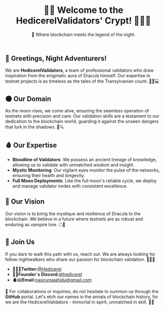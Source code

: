 <body>
    <main>
        <header style="align: center;">
            <h1 style="align: center;">🏰🌙 Welcome to the HedicerelValidators' Crypt! 🧛‍♂️🦇</h1>
            <p style="align: center;">🌙 Where blockchain meets the legend of the night.</p>
        </header>
        <article>
            <section>
                <h2>👋 Greetings, Night Adventurers!</h2>
                <p>We are <strong>HedicerelValidators</strong>, a team of professional validators who draw inspiration from the enigmatic aura of Dracula himself. Our expertise in testnet projects is as timeless as the tales of the Transylvanian count. 🧛‍♂️💻</p>
            </section>
            <section>
                <h2>🌑 Our Domain</h2>
                <p>As the moon rises, we come alive, ensuring the seamless operation of testnets with precision and care. Our validation skills are a testament to our dedication to the blockchain world, guarding it against the unseen dangers that lurk in the shadows. 🦇🔍</p>
            </section>
            <section>
                <h2>🩸 Our Expertise</h2>
                <ul>
                    <li><strong>Bloodline of Validators</strong>: We possess an ancient lineage of knowledge, allowing us to validate with unmatched wisdom and insight.</li>
                    <li><strong>Mystic Monitoring</strong>: Our vigilant eyes monitor the pulse of the networks, ensuring their health and longevity.</li>
                    <li><strong>Full Moon Deployments</strong>: Like the full moon's reliable cycle, we deploy and manage validator nodes with consistent excellence.</li>
                </ul>
            </section>
            <section>
                <h2>🔮 Our Vision</h2>
                <p>Our vision is to bring the mystique and resilience of Dracula to the blockchain. We believe in a future where testnets are as robust and enduring as vampire lore. 🌕🌌</p>
            </section>
            <section>
                <h2>🤝 Join Us</h2>
                <p>If you dare to walk this path with us, reach out. We are always looking for fellow nightwalkers who share our passion for blockchain validation. 🧛‍♂️💬</p>
                <ul>
                    <li>
                        <strong>🧛‍♂️💬Twitter:</strong><a href="https://x.com/Hedicerel">@Hedicerel</a>
                    </li>
                    <li>
                        <strong>🔮💬Founder`s Discord:</strong><a href="https://discord.com/users/847042463402426399">@hedicerel</a>
                    </li>
                    <li>
                        <strong>🩸✉️Email:</strong><a href="mailto:nasirumajahidu@gmail.com">nasirumajahidu@gmail.com</a>
                    </li>
                </ul>
            </section>
        </article>
        <footer>
            <p>📧 For collaborations or inquiries, do not hesitate to summon us through the <strong>GitHub</strong> portal. Let's etch our names in the annals of blockchain history, for we are the HedicerelValidators - immortal in spirit, unmatched in skill. 🦇🌌</p>
        </footer>
    </main>
</body>
